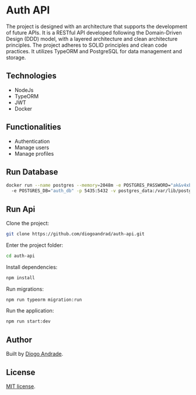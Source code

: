 # Auth API

The project is designed with an architecture that supports the development of future APIs. It is a RESTful API developed following the Domain-Driven Design (DDD) model, with a layered architecture and clean architecture principles. The project adheres to SOLID principles and clean code practices. It utilizes TypeORM and PostgreSQL for data management and storage.

## Technologies

* NodeJs
* TypeORM
* JWT
* Docker

## Functionalities

* Authentication
* Manage users
* Manage profiles

## Run Database

```bash
docker run --name postgres --memory=2048m -e POSTGRES_PASSWORD="ak&v4xbd" -e POSTGRES_USER="admin"
  -e POSTGRES_DB="auth_db" -p 5435:5432 -v postgres_data:/var/lib/postgresql/data -d postgres
```

## Run Api

Clone the project:
```bash
git clone https://github.com/diogoandrad/auth-api.git
```

Enter the project folder:
```bash
cd auth-api
```

Install dependencies:
```bash
npm install
```

Run migrations:
```bash
npm run typeorm migration:run
```

Run the application:
```bash
npm run start:dev
```

## Author

Built by [Diogo Andrade](https://github.com/diogoandrad).

## License

[MIT license](./LICENSE).
